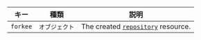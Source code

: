 | キー       | 種類       | 説明                                                                |
| -------- | -------- | ----------------------------------------------------------------- |
| `forkee` | `オブジェクト` | The created [`repository`](/v3/repos/#get-a-repository) resource. |